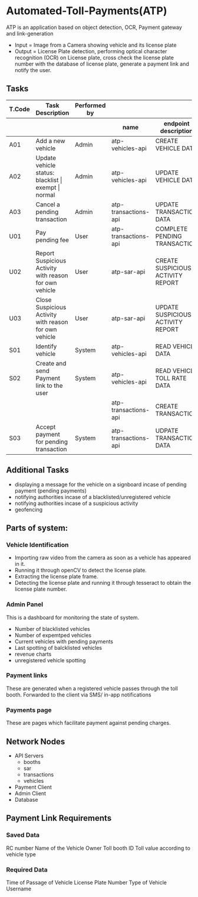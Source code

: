 # Automated-Toll-Payments(ATP)

ATP is an application based on object detection, OCR, Payment gateway and link-generation

- Input  = Image from a Camera showing vehicle and its license plate
- Output = License Plate detection, performing optical character recognition (OCR) on License plate, cross check the license plate number with the database of license plate, generate a payment link and notify the user.

## Tasks

<table>
  <thead>
    <tr>
      <th>T.Code</th>
      <th>Task Description</th>
      <th>Performed by</th>
      <th colspan=6>API used</th>
    </tr>
    <tr>
      <th colspan=3></th>
      <th>name</th>
      <th>endpoint description</th>
      <th>path</th>
      <th>header</th>
      <th>method</th>
      <th>query</th>
      <th>body</th>
    </tr>
  </thead>
  <tbody>
    <tr>
      <td>A01</td>
      <td>Add a new vehicle</td>
      <td>Admin</td>
      <td>atp-vehicles-api</td>
      <td>CREATE VEHICLE DATA</td>
      <td>/vehicles</td>
      <td>Content-Type: application/json</td>
      <td>POST</td>
      <td>-</td>
      <td>createVehicleBody</td>
    </tr>
    <tr>
      <td>A02</td>
      <td>Update vehicle status: blacklist | exempt | normal</td>
      <td>Admin</td>
      <td>atp-vehicles-api</td>
      <td>UPDATE VEHICLE DATA</td>
      <td>/vehicles</td>
      <td>Content-Type: application/json</td>
      <td>PUT</td>
      <td>updateVehicleQuery</td>
      <td>-</td>
    </tr>
    <tr>
      <td>A03</td>
      <td>Cancel a pending transaction</td>
      <td>Admin</td>
      <td>atp-transactions-api</td>
      <td>UPDATE TRANSACTION DATA</td>
      <td>/transactions</td>
      <td>Content-Type: application/json</td>
      <td>PUT</td>
      <td>updateTransactionQuery</td>
      <td>-</td>
    </tr>
    <tr>
      <td>U01</td>
      <td>Pay pending fee</td>
      <td>User</td>
      <td>atp-transactions-api</td>
      <td>COMPLETE PENDING TRANSACTION</td>
      <td>/pay</td>
      <td>Content-Type: application/json</td>
      <td>POST</td>
      <td>-</td>
      <td>payBody</td>
    </tr>
    <tr>
      <td>U02</td>
      <td>Report Suspicious Activity with reason for own vehicle</td>
      <td>User</td>
      <td>atp-sar-api</td>
      <td>CREATE SUSPICIOUS ACTIVITY REPORT</td>
      <td>/</td>
      <td>Content-Type: application/json</td>
      <td>POST</td>
      <td>-</td>
      <td>createSarBody</td>
    </tr>
    <tr>
      <td>U03</td>
      <td>Close Suspicious Activity with reason for own vehicle</td>
      <td>User</td>
      <td>atp-sar-api</td>
      <td>UPDATE SUSPICIOUS ACTIVITY REPORT</td>
      <td>/</td>
      <td>Content-Type: application/json</td>
      <td>PUT</td>
      <td>createSarQuery</td>
      <td>-</td>
    </tr>
    <tr>
      <td>S01</td>
      <td>Identify vehicle</td>
      <td>System</td>
      <td>atp-vehicles-api</td>
      <td>READ VEHICLE DATA</td>
      <td>/vehicles</td>
      <td>Content-Type: application/json</td>
      <td>GET</td>
      <td>readVehicleQuery</td>
      <td>-</td>
    </tr>
    <tr>
      <td>S02</td>
      <td>Create and send Payment link to the user</td>
      <td>System</td>
      <td>atp-vehicles-api</td>
      <td>READ VEHICLE TOLL RATE DATA</td>
      <td>/rates</td>
      <td>Content-Type: application/json</td>
      <td>GET</td>
      <td>readVehicleTollRatesQuery</td>
      <td>-</td>
    </tr>
    <tr>
      <td colspan=3></td>
      <td>atp-transactions-api</td>
      <td>CREATE TRANSACTION</td>
      <td>/</td>
      <td>Content-Type: application/json</td>
      <td>GET</td>
      <td>-</td>
      <td>createTransactionBody</td>
    </tr>
    <tr>
      <td>S03</td>
      <td>Accept payment for pending transaction</td>
      <td>System</td>
      <td>atp-transactions-api</td>
      <td>UDPATE TRANSACTION DATA</td>
      <td>/</td>
      <td>Content-Type: application/json</td>
      <td>PUT</td>
      <td>updateTransactionQuery</td>
      <td>-</td>
    </tr>
  
  </tbody>
</table>

## Additional Tasks

- displaying a message for the vehicle on a signboard incase of pending payment (pending payments)
- notifying authorities incase of a blacklisted/unregistered vehicle
- notifying authorities incase of a suspicious activity
- geofencing

## Parts of system:          

### Vehicle Identification

- Importing raw video from the camera as soon as a vehicle has appeared in it.
- Running it through openCV to detect the license plate.
- Extracting the license plate frame.
- Detecting the license plate and running it through tesseract to obtain the license plate number.

### Admin Panel

This is a dashboard for monitoring the state of system.
- Number of blacklisted vehicles
- Number of expemtped vehicles
- Current vehicles with pending payments
- Last spotting of balcklisted vehicles
- revenue charts
- unregistered vehicle spotting

### Payment links
These are generated when a registered vehicle passes through the toll booth. Forwarded to the client via SMS/ in-app notifications

### Payments page
These are pages which facilitate payment against pending charges. 

## Network Nodes

- API Servers
  - booths
  - sar
  - transactions
  - vehicles
- Payment Client
- Admin Client
- Database

                    
## Payment Link Requirements

### Saved Data
RC number
Name of the Vehicle Owner
Toll booth ID
Toll value according to vehicle type
        
### Required Data
Time of Passage of Vehicle
License Plate Number
Type of Vehicle
Username
          
         
